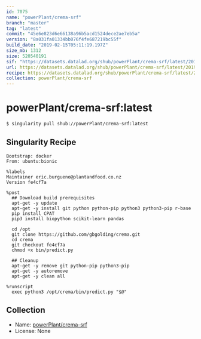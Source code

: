 ```yaml
---
id: 7075
name: "powerPlant/crema-srf"
branch: "master"
tag: "latest"
commit: "45e6e823d6e66138a96b5acd1524dece2ae7eb5a"
version: "8a031fa01334bb076f4fe687219bc55f"
build_date: "2019-02-15T05:11:19.197Z"
size_mb: 1312
size: 520540191
sif: "https://datasets.datalad.org/shub/powerPlant/crema-srf/latest/2019-02-15-45e6e823-8a031fa0/8a031fa01334bb076f4fe687219bc55f.simg"
url: https://datasets.datalad.org/shub/powerPlant/crema-srf/latest/2019-02-15-45e6e823-8a031fa0/
recipe: https://datasets.datalad.org/shub/powerPlant/crema-srf/latest/2019-02-15-45e6e823-8a031fa0/Singularity
collection: powerPlant/crema-srf
---
```


# powerPlant/crema-srf:latest

```bash
$ singularity pull shub://powerPlant/crema-srf:latest
```

## Singularity Recipe

```singularity
Bootstrap: docker
From: ubuntu:bionic

%labels
Maintainer eric.burgueno@plantandfood.co.nz
Version fe4cf7a

%post
  ## Download build prerequisites
  apt-get -y update
  apt-get -y install git python python-pip python3 python3-pip r-base
  pip install CPAT
  pip3 install biopython scikit-learn pandas

  cd /opt
  git clone https://github.com/gbgolding/crema.git
  cd crema
  git checkout fe4cf7a
  chmod +x bin/predict.py

  ## Cleanup
  apt-get -y remove git python-pip python3-pip
  apt-get -y autoremove
  apt-get -y clean all

%runscript
  exec python3 /opt/crema/bin/predict.py "$@"
```

## Collection

 - Name: [powerPlant/crema-srf](https://github.com/powerPlant/crema-srf)
 - License: None

